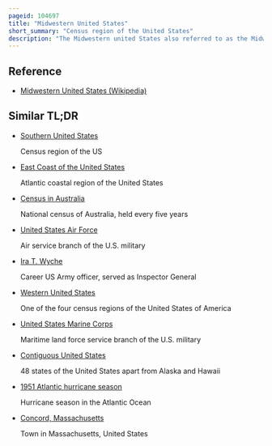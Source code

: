 ```yaml
---
pageid: 104697
title: "Midwestern United States"
short_summary: "Census region of the United States"
description: "The Midwestern united States also referred to as the Midwest or the american Midwest is one of four Census Regions of the united States census Bureau. It occupies the central northern Part of the united States. It was officially named the North Central Region by the U. S. Census Bureau until 1984. It is between the Northeastern United States and the Western United States, with Canada to the North and the Southern United States to the South."
---
```


## Reference

- [Midwestern United States (Wikipedia)](https://en.wikipedia.org/?curid=104697)

## Similar TL;DR

- [Southern United States](/tldr/en/southern-united-states)

  Census region of the US

- [East Coast of the United States](/tldr/en/east-coast-of-the-united-states)

  Atlantic coastal region of the United States

- [Census in Australia](/tldr/en/census-in-australia)

  National census of Australia, held every five years

- [United States Air Force](/tldr/en/united-states-air-force)

  Air service branch of the U.S. military

- [Ira T. Wyche](/tldr/en/ira-t-wyche)

  Career US Army officer, served as Inspector General

- [Western United States](/tldr/en/western-united-states)

  One of the four census regions of the United States of America

- [United States Marine Corps](/tldr/en/united-states-marine-corps)

  Maritime land force service branch of the U.S. military

- [Contiguous United States](/tldr/en/contiguous-united-states)

  48 states of the United States apart from Alaska and Hawaii

- [1951 Atlantic hurricane season](/tldr/en/1951-atlantic-hurricane-season)

  Hurricane season in the Atlantic Ocean

- [Concord, Massachusetts](/tldr/en/concord-massachusetts)

  Town in Massachusetts, United States
